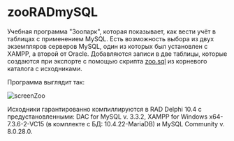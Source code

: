 # zooRADmySQL

Учебная программа "Зоопарк", которая показывает, как вести учёт в таблицах с применением MySQL. Есть возможность выбора из двух экземпляров серверов MySQL, один из которых был установлен с XAMPP, а второй от Oracle. Добавляются записи в две таблицы, которые создаются при экспорте с помощью скрипта [zoo.sql](https://github.com/alex1543/zooRADmySQL/files/8237764/zoo.sql.txt) из корневого каталога с исходниками.

Программа выглядит так:

![screenZoo](https://user-images.githubusercontent.com/10297748/158021404-023645a8-dfeb-40f4-b557-a8b99b58ead9.png)

Исходники гарантированно компиллируются в RAD Delphi 10.4 с предустановленными: DAC for MySQL v. 3.3.2, XAMPP for Windows x64-7.3.6-2-VC15 (в комплекте с БД: 10.4.22-MariaDB) и MySQL Community v. 8.0.28.0.
